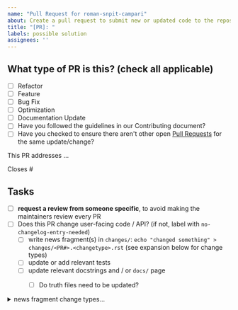 ```yaml
---
name: "Pull Request for roman-snpit-campari"
about: Create a pull request to submit new or updated code to the repository
title: "[PR]: "
labels: possible solution
assignees: ''
---
```

## What type of PR is this? (check all applicable)

- [ ] Refactor
- [ ] Feature
- [ ] Bug Fix
- [ ] Optimization
- [ ] Documentation Update
- [ ] Have you followed the guidelines in our Contributing document?
- [ ] Have you checked to ensure there aren't other open [Pull Requests](../../../pulls) for the same update/change?

<!-- describe the changes included with this PR here -->
This PR addresses ...

<!-- If this PR closes a GitHub issue, reference it here by its number -->
Closes #


<!-- if you can't perform these tasks due to permissions, please ask a maintainer to do them -->
## Tasks
- [ ] **request a review from someone specific**, to avoid making the maintainers review every PR
- [ ] Does this PR change user-facing code / API? (if not, label with `no-changelog-entry-needed`)
  - [ ] write news fragment(s) in `changes/`: `echo "changed something" > changes/<PR#>.<changetype>.rst` (see expansion below for change types) 
  - [ ] update or add relevant tests
  - [ ] update relevant docstrings and / or `docs/` page
    - [ ] Do truth files need to be updated?


<details><summary>news fragment change types...</summary>

- ``changes/<PR#>.general.rst``: infrastructure or miscellaneous change
- ``changes/<PR#>.docs.rst``: updates for documentation
</details>
